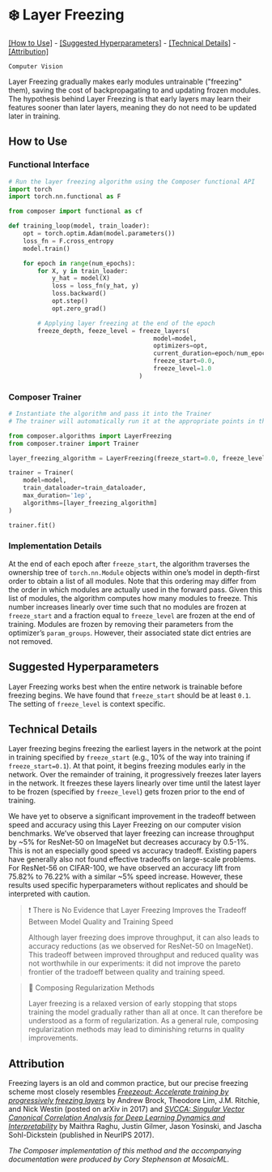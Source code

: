 # ❄️ Layer Freezing


[\[How to Use\]](#how-to-use) - [\[Suggested Hyperparameters\]](#suggested-hyperparameters) - [\[Technical Details\]](#technical-details) - [\[Attribution\]](#attribution)

 `Computer Vision`

Layer Freezing gradually makes early modules untrainable ("freezing" them), saving the cost of backpropagating to and updating frozen modules.
The hypothesis behind Layer Freezing is that early layers may learn their features sooner than later layers, meaning they do not need to be updated later in training.

<!--| ![LayerFreezing](https://storage.googleapis.com/docs.mosaicml.com/images/methods/layer-freezing.png) |
|:--:
|*Need a picture.*|-->

## How to Use

### Functional Interface

```python
# Run the layer freezing algorithm using the Composer functional API
import torch
import torch.nn.functional as F

from composer import functional as cf

def training_loop(model, train_loader):
    opt = torch.optim.Adam(model.parameters())
    loss_fn = F.cross_entropy
    model.train()

    for epoch in range(num_epochs):
        for X, y in train_loader:
            y_hat = model(X)
            loss = loss_fn(y_hat, y)
            loss.backward()
            opt.step()
            opt.zero_grad()

        # Applying layer freezing at the end of the epoch
        freeze_depth, feeze_level = freeze_layers(
                                        model=model,
                                        optimizers=opt,
                                        current_duration=epoch/num_epochs,
                                        freeze_start=0.0,
                                        freeze_level=1.0
                                    )
```

### Composer Trainer

```python
# Instantiate the algorithm and pass it into the Trainer
# The trainer will automatically run it at the appropriate points in the training loop

from composer.algorithms import LayerFreezing
from composer.trainer import Trainer

layer_freezing_algorithm = LayerFreezing(freeze_start=0.0, freeze_level=1.0)

trainer = Trainer(
    model=model,
    train_dataloader=train_dataloader,
    max_duration='1ep',
    algorithms=[layer_freezing_algorithm]
)

trainer.fit()
```

### Implementation Details

At the end of each epoch after `freeze_start`, the algorithm traverses the ownership tree of `torch.nn.Module` objects within one’s model in depth-first order to obtain a list of all modules. Note that this ordering may differ from the order in which modules are actually used in the forward pass.
Given this list of modules, the algorithm computes how many modules to freeze. This number increases linearly over time such that no modules are frozen at `freeze_start` and a fraction equal to `freeze_level` are frozen at the end of training.
Modules are frozen by removing their parameters from the optimizer’s `param_groups`. However, their associated state dict entries are not removed.

## Suggested Hyperparameters

Layer Freezing works best when the entire network is trainable before freezing begins.
We have found that `freeze_start` should be at least `0.1`.
The setting of `freeze_level` is context specific. <!-- TODO(CORY): Say what we used for ResNet-50 on ImageNet in the explorer runs. -->

## Technical Details

Layer freezing begins freezing the earliest layers in the network at the point in training specified by `freeze_start` (e.g., 10% of the way into training if `freeze_start=0.1`).
At that point, it begins freezing modules early in the network.
Over the remainder of training, it progressively freezes later layers in the network.
It freezes these layers linearly over time until the latest layer to be frozen (specified by `freeze_level`) gets frozen prior to the end of training.

We have yet to observe a significant improvement in the tradeoff between speed and accuracy using this Layer Freezing on our computer vision benchmarks.
We’ve observed that layer freezing can increase throughput by ~5% for ResNet-50 on ImageNet but decreases accuracy by 0.5-1%. This is not an especially good speed vs accuracy tradeoff. Existing papers have generally also not found effective tradeoffs on large-scale problems.
For ResNet-56 on CIFAR-100, we have observed an accuracy lift from 75.82% to 76.22% with a similar ~5% speed increase. However, these results used specific hyperparameters without replicates and should be interpreted with caution.


> ❗ There is No Evidence that Layer Freezing Improves the Tradeoff Between Model Quality and Training Speed
>
>  Although layer freezing does improve throughput, it can also leads to accuracy reductions (as we observed for ResNet-50 on ImageNet).
>  This tradeoff between improved throughput and reduced quality was not worthwhile in our experiments: it did not improve the pareto frontier of the tradoeff between quality and training speed.


> 🚧 Composing Regularization Methods
>
> Layer freezing is a relaxed version of early stopping that stops training the model gradually rather than all at once. It can therefore be understood as a form of regularization. As a general rule, composing regularization methods may lead to diminishing returns in quality improvements.

## Attribution

Freezing layers is an old and common practice, but our precise freezing scheme most closely resembles [*Freezeout: Accelerate training by progressively freezing layers*](https://arxiv.org/abs/1706.04983) by Andrew Brock, Theodore Lim, J.M. Ritchie, and Nick Westin (posted on arXiv in 2017) and [*SVCCA: Singular Vector Canonical Correlation Analysis for Deep Learning Dynamics and Interpretability*](https://arxiv.org/abs/1706.05806) by Maithra Raghu, Justin Gilmer, Jason Yosinski, and Jascha Sohl-Dickstein (published in NeurIPS 2017).

*The Composer implementation of this method and the accompanying documentation were produced by Cory Stephenson at MosaicML.*
